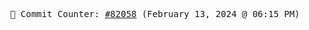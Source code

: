 <p align="center">
    <samp>
        📮 Commit Counter: <a href="https://github.com/Javascript-void0/Javascript-void0/commits/main">#82058</a> (February 13, 2024 @ 06:15 PM)
    </samp>
</p>
